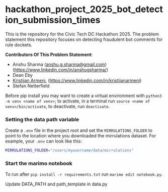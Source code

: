 # hackathon_project_2025_bot_detection_submission_times

This is the repository for the Civic Tech DC Hackathon 2025. The problem statement this repository focuses on detecting fraudulent bot comments for rule dockets.

**Contributors Of This Problem Statement**:

- Anshu Sharma (anshu.g.sharma@gmail.com) (https://www.linkedin.com/in/anshugsharma/)
- Dean Eby
- [Kristijan Armeni](https://github.com/kristijanarmeni), (https://www.linkedin.com/in/kristijanarmeni)
- Stefan Netterfield

Before pip install you may want to create a virtual environment with `python3 -m venv <name of venv>`; to activate, in a terminal run `source <name of venv>/bin/activate`, to deactivate, run `deactivate`.

### Setting the data path variable

Create a `.env` file in the project root and set the `MIRRULATIONS_FOLDER` to point to the location where you downloaded the mirrulations dataset. For example, your `.env` can look like this:  

```sh
MIRRULATIONS_FOLDER="/users/myusername/data/mirrulations"
```

### Start the marimo notebook
To run after `pip install -r requirements.txt` run `marimo edit notebook.py`.  

Update DATA_PATH and path_template in data.py 

